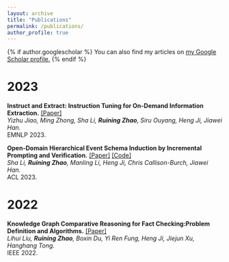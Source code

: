 ```yaml
---
layout: archive
title: "Publications"
permalink: /publications/
author_profile: true
---
```


{% if author.googlescholar %}
  You can also find my articles on <u><a href="{{https://scholar.google.com/citations?user=WzbdiyQAAAAJ&hl=en}}">my Google Scholar profile</a>.</u>
{% endif %}

<!-- {% include base_path %}

{% for post in site.publications reversed %}
  {% include archive-single.html %}
{% endfor %} -->


# 2023

**Instruct and Extract: Instruction Tuning for On-Demand Information Extraction.** [[Paper]](https://arxiv.org/abs/2310.16040) <br>
  *Yizhu Jiao, Ming Zhong, Sha Li, **Ruining Zhao**, Siru Ouyang, Heng Ji, Jiawei Han.* <br>
  EMNLP 2023.
  <br>

**Open-Domain Hierarchical Event Schema Induction by Incremental Prompting and Verification.** [[Paper]](https://arxiv.org/abs/2307.01972) [[Code]](https://github.com/raspberryice/inc-schema) <br>
  *Sha Li, **Ruining Zhao**, Manling Li, Heng Ji, Chris Callison-Burch, Jiawei Han.* <br>
  ACL 2023.
<br>

# 2022
**Knowledge Graph Comparative Reasoning for Fact Checking:Problem Definition and Algorithms.** [[Paper]](http://sites.computer.org/debull/A22dec/p19.pdf) <br>
  *Lihui Liu, **Ruining Zhao**, Boxin Du, Yi Ren Fung, Heng Ji, Jiejun Xu, Hanghang Tong.* <br>
  IEEE 2022.
